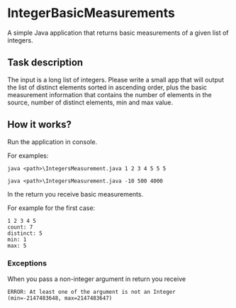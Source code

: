 # IntegerBasicMeasurements

A simple Java application that returns basic measurements of a given list of integers.

## Task description

The input is a long list of integers. Please write a small app that will output the list of distinct elements sorted in ascending order, plus the basic measurement information that contains the number of elements in the source, number of distinct elements, min and max value.

## How it works?

Run the application in console.

For examples:
```
java <path>\IntegersMeasurement.java 1 2 3 4 5 5 5
```
```
java <path>\IntegersMeasurement.java -10 500 4000
```

In the return you receive basic measurements.

For example for the first case:
```
1 2 3 4 5
count: 7
distinct: 5
min: 1
max: 5
```

### Exceptions
When you pass a non-integer argument in return you receive
```
ERROR: At least one of the argument is not an Integer (min=-2147483648, max=2147483647)
```
